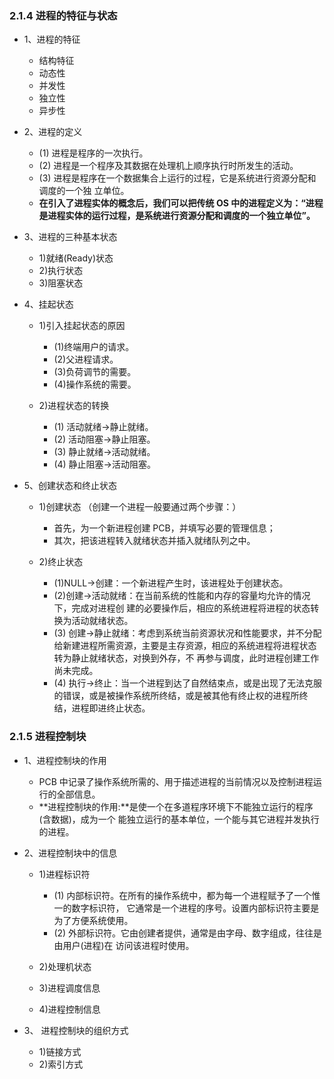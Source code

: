 ### 2.1.4 进程的特征与状态 

* 1、进程的特征
  * 结构特征
  * 动态性 
  * 并发性 
  * 独立性 
  * 异步性 
 
* 2、进程的定义

  * (1) 进程是程序的一次执行。 
  * (2) 进程是一个程序及其数据在处理机上顺序执行时所发生的活动。 
  * (3) 进程是程序在一个数据集合上运行的过程，它是系统进行资源分配和调度的一个独 立单位。 
  * **在引入了进程实体的概念后，我们可以把传统 OS 中的进程定义为：“进程是进程实体的运行过程，是系统进行资源分配和调度的一个独立单位”。**

* 3、进程的三种基本状态 
 
  * 1)就绪(Ready)状态 
  * 2)执行状态 
  * 3)阻塞状态 

* 4、挂起状态 

  * 1)引入挂起状态的原因 

    * (1)终端用户的请求。
    * (2)父进程请求。
    * (3)负荷调节的需要。
    * (4)操作系统的需要。

  * 2)进程状态的转换 
    * (1) 活动就绪→静止就绪。
    * (2) 活动阻塞→静止阻塞。
    * (3) 静止就绪→活动就绪。
    * (4) 静止阻塞→活动阻塞。

* 5、创建状态和终止状态 

  * 1)创建状态 （创建一个进程一般要通过两个步骤：）
    * 首先，为一个新进程创建 PCB，并填写必要的管理信息；
    * 其次，把该进程转入就绪状态并插入就绪队列之中。

  * 2)终止状态
    * (1)NULL→创建：一个新进程产生时，该进程处于创建状态。 
    * (2)创建→活动就绪：在当前系统的性能和内存的容量均允许的情况下，完成对进程创 建的必要操作后，相应的系统进程将进程的状态转换为活动就绪状态。 
    * (3) 创建→静止就绪：考虑到系统当前资源状况和性能要求，并不分配给新建进程所需资源，主要是主存资源，相应的系统进程将进程状态转为静止就绪状态，对换到外存，不 再参与调度，此时进程创建工作尚未完成。 
    * (4) 执行→终止：当一个进程到达了自然结束点，或是出现了无法克服的错误，或是被操作系统所终结，或是被其他有终止权的进程所终结，进程即进终止状态。 
  
### 2.1.5 进程控制块 

* 1、进程控制块的作用 

  * PCB 中记录了操作系统所需的、用于描述进程的当前情况以及控制进程运行的全部信息。
  * **进程控制块的作用:**是使一个在多道程序环境下不能独立运行的程序(含数据)，成为一个 能独立运行的基本单位，一个能与其它进程并发执行的进程。

* 2、进程控制块中的信息 

  * 1)进程标识符
    * (1) 内部标识符。在所有的操作系统中，都为每一个进程赋予了一个惟一的数字标识符， 它通常是一个进程的序号。设置内部标识符主要是为了方便系统使用。 
    * (2) 外部标识符。它由创建者提供，通常是由字母、数字组成，往往是由用户(进程)在 访问该进程时使用。
  
  * 2)处理机状态
  * 3)进程调度信息 
  * 4)进程控制信息 

* 3、 进程控制块的组织方式

  * 1)链接方式 
  * 2)索引方式



















